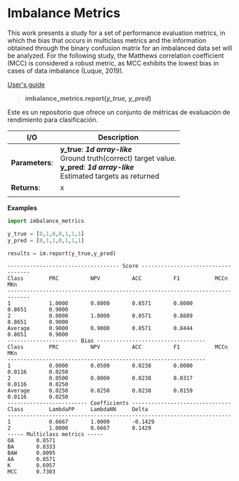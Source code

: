 # Imbalance Metrics
This work presents a study for a set of performance evaluation metrics, in which the bias that occurs in multiclass metrics and the information obtained through the binary confusion matrix for an imbalanced data set will be analyzed. For the following study, the Matthews correlation coefficient (MCC) is considered a robust metric, as MCC exhibits the lowest bias in cases of data imbalance (Luque, 2019).

[User's guide](C:\Users\Andrea\Documents\Github\Metrics_functions\User_guide.md)

>**imbalance_metrics.report(_y_true, y_pred_)**

Este es un repositorio que ofrece un conjunto de métricas de evaluación de rendimiento para clasificación.

|I/O             | Description                                         |
|----------------| ----------------------------------------------------| 
|**Parameters**: |   **y_true**: **_1d array-like_**<br>Ground truth(correct) target value.<br>**y_pred**: **_1d array-like_**<br>Estimated targets as returned |
|**Returns**:        | x                                               |
| | |


**Examples**
```python
import imbalance_metrics

y_true = [0,1,0,0,1,1,1]
y_pred = [0,1,1,0,1,1,1]

results = im.report(y_true,y_pred)
```
```
----------------------------------- Score -----------------------------------
Class        PRC          NPV          ACC          F1           MCCn         MKn         
-----------------------------------------------------------------------------
1            1.0000       0.8000       0.8571       0.8000       0.8651       0.9000      
2            0.8000       1.0000       0.8571       0.8889       0.8651       0.9000      
Average      0.9000       0.9000       0.8571       0.8444       0.8651       0.9000      
---------------------- Bias ----------------------------------
Class        PRC          NPV          ACC          F1           MCCn         MKn         
--------------------------------------------------------------
1            0.0000       0.0500       0.0238       0.0000       0.0116       0.0250      
2            0.0500       0.0000       0.0238       0.0317       0.0116       0.0250      
Average      0.0250       0.0250       0.0238       0.0159       0.0116       0.0250      
------------------------- Coefficients -------------------------------
Class        LambdaPP     LambdaNN     Delta       
----------------------------------------------------------------------
1            0.6667       1.0000       -0.1429      
2            1.0000       0.6667       0.1429       
----- Multiclass metrics -----
OA       0.8571  
BA       0.8333  
BAW      0.8095  
AA       0.8571  
K        0.6957  
MCC      0.7303  
```